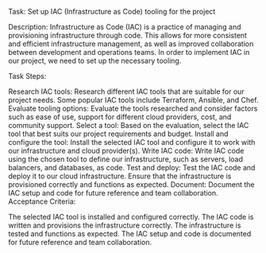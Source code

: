 Task: Set up IAC (Infrastructure as Code) tooling for the project

Description:
Infrastructure as Code (IAC) is a practice of managing and provisioning infrastructure through code. This allows for more consistent and efficient infrastructure management, as well as improved collaboration between development and operations teams. In order to implement IAC in our project, we need to set up the necessary tooling.

Task Steps:

Research IAC tools: Research different IAC tools that are suitable for our project needs. Some popular IAC tools include Terraform, Ansible, and Chef.
Evaluate tooling options: Evaluate the tools researched and consider factors such as ease of use, support for different cloud providers, cost, and community support.
Select a tool: Based on the evaluation, select the IAC tool that best suits our project requirements and budget.
Install and configure the tool: Install the selected IAC tool and configure it to work with our infrastructure and cloud provider(s).
Write IAC code: Write IAC code using the chosen tool to define our infrastructure, such as servers, load balancers, and databases, as code.
Test and deploy: Test the IAC code and deploy it to our cloud infrastructure. Ensure that the infrastructure is provisioned correctly and functions as expected.
Document: Document the IAC setup and code for future reference and team collaboration.
Acceptance Criteria:

The selected IAC tool is installed and configured correctly.
The IAC code is written and provisions the infrastructure correctly.
The infrastructure is tested and functions as expected.
The IAC setup and code is documented for future reference and team collaboration.
